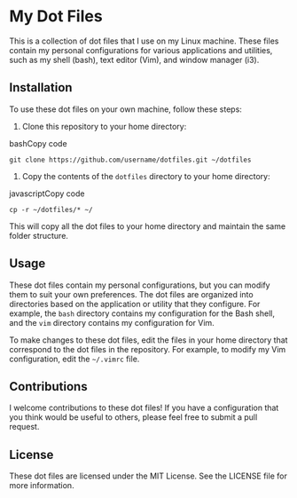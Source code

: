 My Dot Files
============

This is a collection of dot files that I use on my Linux machine. These files contain my personal configurations for various applications and utilities, such as my shell (bash), text editor (Vim), and window manager (i3).

Installation
------------

To use these dot files on your own machine, follow these steps:

1.  Clone this repository to your home directory:

bashCopy code

`git clone https://github.com/username/dotfiles.git ~/dotfiles`

1.  Copy the contents of the `dotfiles` directory to your home directory:

javascriptCopy code

`cp -r ~/dotfiles/* ~/`

This will copy all the dot files to your home directory and maintain the same folder structure.

Usage
-----

These dot files contain my personal configurations, but you can modify them to suit your own preferences. The dot files are organized into directories based on the application or utility that they configure. For example, the `bash` directory contains my configuration for the Bash shell, and the `vim` directory contains my configuration for Vim.

To make changes to these dot files, edit the files in your home directory that correspond to the dot files in the repository. For example, to modify my Vim configuration, edit the `~/.vimrc` file.

Contributions
-------------

I welcome contributions to these dot files! If you have a configuration that you think would be useful to others, please feel free to submit a pull request.

License
-------

These dot files are licensed under the MIT License. See the LICENSE file for more information.
